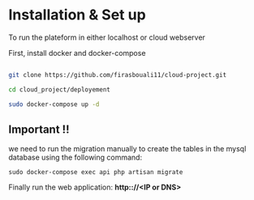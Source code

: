 # Installation & Set up
To run the plateform in either localhost or cloud webserver

First, install docker and docker-compose

```bash

git clone https://github.com/firasbouali11/cloud-project.git

cd cloud_project/deployement

sudo docker-compose up -d

```

## Important !!
we need to run the migration manually to create the tables in the mysql database using the following command: 

```
sudo docker-compose exec api php artisan migrate
```


Finally run the web application: **http:://\<IP or DNS\>**
